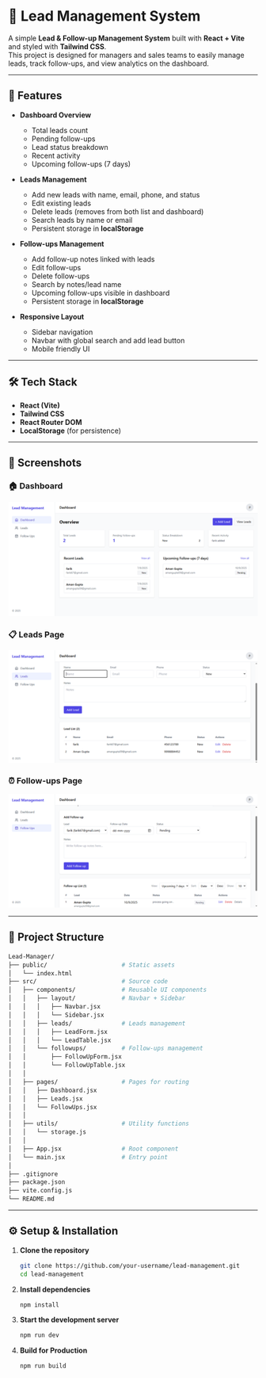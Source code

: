 # 📌 Lead Management System

A simple **Lead & Follow-up Management System** built with **React + Vite** and styled with **Tailwind CSS**.  
This project is designed for managers and sales teams to easily manage leads, track follow-ups, and view analytics on the dashboard.

---

## 🚀 Features

- **Dashboard Overview**
  - Total leads count
  - Pending follow-ups
  - Lead status breakdown
  - Recent activity
  - Upcoming follow-ups (7 days)

- **Leads Management**
  - Add new leads with name, email, phone, and status
  - Edit existing leads
  - Delete leads (removes from both list and dashboard)
  - Search leads by name or email
  - Persistent storage in **localStorage**

- **Follow-ups Management**
  - Add follow-up notes linked with leads
  - Edit follow-ups
  - Delete follow-ups
  - Search by notes/lead name
  - Upcoming follow-ups visible in dashboard
  - Persistent storage in **localStorage**

- **Responsive Layout**
  - Sidebar navigation
  - Navbar with global search and add lead button
  - Mobile friendly UI

---

## 🛠️ Tech Stack

- **React (Vite)**
- **Tailwind CSS**
- **React Router DOM**
- **LocalStorage** (for persistence)

---

## 📸 Screenshots

### 🏠 Dashboard
![Dashboard](./screenshot/dashboard.png)

### 📋 Leads Page
![Leads Page](./screenshot/lead.png)

### ⏰ Follow-ups Page
![Follow-ups](./screenshot/followup.png)

---

## 📂 Project Structure
```bash
Lead-Manager/
├── public/                     # Static assets
│   └── index.html
├── src/                        # Source code
│   ├── components/             # Reusable UI components
│   │   ├── layout/             # Navbar + Sidebar
│   │   │   ├── Navbar.jsx
│   │   │   └── Sidebar.jsx
│   │   ├── leads/              # Leads management
│   │   │   ├── LeadForm.jsx
│   │   │   └── LeadTable.jsx
│   │   └── followups/          # Follow-ups management
│   │       ├── FollowUpForm.jsx
│   │       └── FollowUpTable.jsx
│   │
│   ├── pages/                  # Pages for routing
│   │   ├── Dashboard.jsx
│   │   ├── Leads.jsx
│   │   └── FollowUps.jsx
│   │
│   ├── utils/                  # Utility functions
│   │   └── storage.js
│   │
│   ├── App.jsx                 # Root component
│   └── main.jsx                # Entry point
│
├── .gitignore
├── package.json
├── vite.config.js
└── README.md
```


---

## ⚙️ Setup & Installation

1. **Clone the repository**
   ```bash
   git clone https://github.com/your-username/lead-management.git
   cd lead-management
   ```
2. **Install dependencies**
   ```bash
   npm install
   ```
3. **Start the development server**
   ```bash
   npm run dev
   ```
4. **Build for Production**
   ```bash
   npm run build
   ```      
